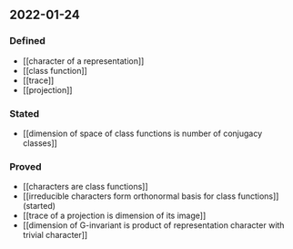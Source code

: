 ## 2022-01-24
### Defined
- [[character of a representation]]
- [[class function]]
- [[trace]]
- [[projection]]
### Stated
- [[dimension of space of class functions is number of conjugacy classes]]
### Proved
- [[characters are class functions]]
- [[irreducible characters form orthonormal basis for class functions]] (started)
- [[trace of a projection is dimension of its image]]
- [[dimension of G-invariant is product of representation character with trivial character]]